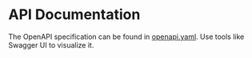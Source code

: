 # API Documentation

The OpenAPI specification can be found in [openapi.yaml](openapi.yaml).
Use tools like Swagger UI to visualize it.
